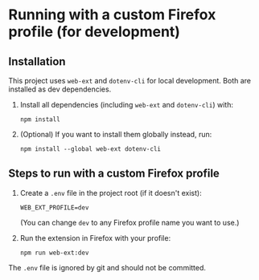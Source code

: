 

# Running with a custom Firefox profile (for development)


## Installation

This project uses `web-ext` and `dotenv-cli` for local development. Both are installed as dev dependencies.

1. Install all dependencies (including `web-ext` and `dotenv-cli`) with:
   ```
   npm install
   ```

2. (Optional) If you want to install them globally instead, run:
   ```
   npm install --global web-ext dotenv-cli
   ```

## Steps to run with a custom Firefox profile

1. Create a `.env` file in the project root (if it doesn't exist):
   ```
   WEB_EXT_PROFILE=dev
   ```
   (You can change `dev` to any Firefox profile name you want to use.)

2. Run the extension in Firefox with your profile:
   ```
   npm run web-ext:dev
   ```

The `.env` file is ignored by git and should not be committed.
